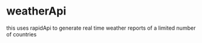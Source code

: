 # weatherApi

this uses rapidApi to generate real time weather reports of a limited number of countries 
